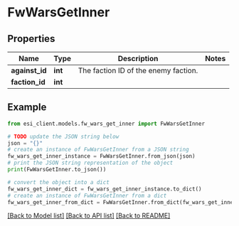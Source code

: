 # FwWarsGetInner


## Properties

Name | Type | Description | Notes
------------ | ------------- | ------------- | -------------
**against_id** | **int** | The faction ID of the enemy faction. | 
**faction_id** | **int** |  | 

## Example

```python
from esi_client.models.fw_wars_get_inner import FwWarsGetInner

# TODO update the JSON string below
json = "{}"
# create an instance of FwWarsGetInner from a JSON string
fw_wars_get_inner_instance = FwWarsGetInner.from_json(json)
# print the JSON string representation of the object
print(FwWarsGetInner.to_json())

# convert the object into a dict
fw_wars_get_inner_dict = fw_wars_get_inner_instance.to_dict()
# create an instance of FwWarsGetInner from a dict
fw_wars_get_inner_from_dict = FwWarsGetInner.from_dict(fw_wars_get_inner_dict)
```
[[Back to Model list]](../README.md#documentation-for-models) [[Back to API list]](../README.md#documentation-for-api-endpoints) [[Back to README]](../README.md)


